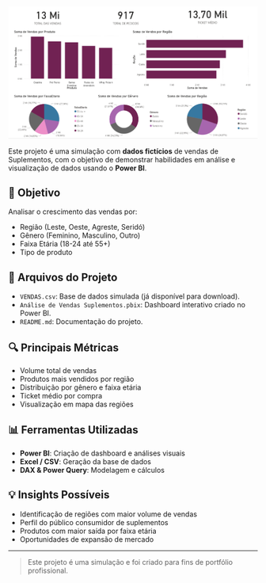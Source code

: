 ![Capa do Dashboard](capa_DASH.png)

Este projeto é uma simulação com **dados fictícios** de vendas de Suplementos, com o objetivo de demonstrar habilidades em análise e visualização de dados usando o **Power BI**.

## 🎯 Objetivo

Analisar o crescimento das vendas por:
- Região (Leste, Oeste, Agreste, Seridó)
- Gênero (Feminino, Masculino, Outro)
- Faixa Etária (18-24 até 55+)
- Tipo de produto

## 📁 Arquivos do Projeto

- `VENDAS.csv`: Base de dados simulada (já disponível para download).
- `Análise de Vendas Suplementos.pbix`: Dashboard interativo criado no Power BI.
- `README.md`: Documentação do projeto.

## 🔍 Principais Métricas

- Volume total de vendas
- Produtos mais vendidos por região
- Distribuição por gênero e faixa etária
- Ticket médio por compra
- Visualização em mapa das regiões

## 📊 Ferramentas Utilizadas

- **Power BI**: Criação de dashboard e análises visuais
- **Excel / CSV**: Geração da base de dados
- **DAX & Power Query**: Modelagem e cálculos

## 💡 Insights Possíveis

- Identificação de regiões com maior volume de vendas
- Perfil do público consumidor de suplementos
- Produtos com maior saída por faixa etária
- Oportunidades de expansão de mercado

---

> Este projeto é uma simulação e foi criado para fins de portfólio profissional.
